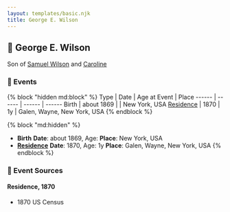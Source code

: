 ```yaml
---
layout: templates/basic.njk
title: George E. Wilson
---
```

## 🔵 George E. Wilson

Son of [Samuel Wilson](/people/2/26563376) and [Caroline ](/people/4/42501514)

### 📆 Events

{% block "hidden md:block" %}
Type | Date | Age at Event | Place
------ | ------ | ------ | ------
Birth | about 1869 |  | New York, USA
[Residence](#event-event-0) | 1870 | 1y | Galen, Wayne, New York, USA
{% endblock %}

{% block "md:hidden" %}
- **Birth**
**Date**: about 1869, Age:
**Place**: New York, USA
- **[Residence](#event-event-0)**
**Date**: 1870, Age: 1y
**Place**: Galen, Wayne, New York, USA
{% endblock %}

### 📰 Event Sources

#### <a id="event-event-0"></a> Residence, 1870
* 1870 US Census
